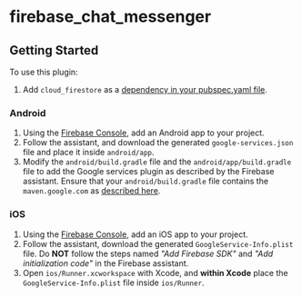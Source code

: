 # firebase_chat_messenger


## Getting Started

To use this plugin:

1. Add `cloud_firestore` as a [dependency in your pubspec.yaml file](https://flutter.dev/docs/development/packages-and-plugins/using-packages).

### Android

1. Using the [Firebase Console](http://console.firebase.google.com/), add an Android app to your project.
2. Follow the assistant, and download the generated `google-services.json` file and place it inside `android/app`.
3. Modify the `android/build.gradle` file and the `android/app/build.gradle` file to add the Google services plugin as described by the Firebase assistant. Ensure that your `android/build.gradle` file contains the
`maven.google.com` as [described here](https://firebase.google.com/docs/android/setup#add_the_sdk).

### iOS

1. Using the [Firebase Console](http://console.firebase.google.com/), add an iOS app to your project.
2. Follow the assistant, download the generated `GoogleService-Info.plist` file. Do **NOT** follow the steps named _"Add Firebase SDK"_ and _"Add initialization code"_ in the Firebase assistant.
3. Open `ios/Runner.xcworkspace` with Xcode, and **within Xcode** place the `GoogleService-Info.plist` file inside `ios/Runner`.
